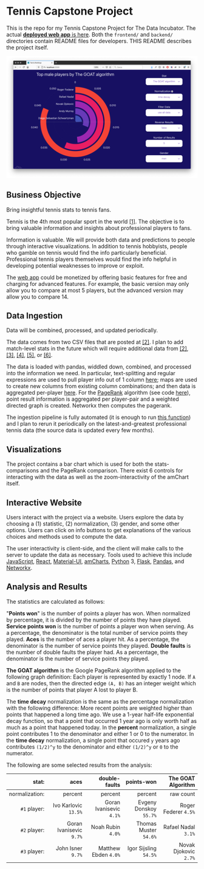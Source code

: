 # Tennis Capstone Project

This is the repo for my Tennis Capstone Project for The Data Incubator.  The actual [**deployed web app** is here](http://learnnation.org/tennis.html).  Both the `frontend/` and `backend/` directories contain README files for developers.  THIS README describes the project itself.


![](images/app-screenshot.png)


## Business Objective

Bring insightful tennis stats to tennis fans.

Tennis is the 4th most popular sport in the world [[1]](https://www.totalsportek.com/most-popular-sports/).  The objective is to bring valuable information and insights about professional players to fans.

Information is valuable.  We will provide both data and predictions to people through interactive visualizations.  In addition to tennis hobbyists, people who gamble on tennis would find the info particularly beneficial.  Professional tennis players themselves would find the info helpful in developing potential weaknesses to improve or exploit.

The [web app](http://162.243.168.182:5001/) could be monetized by offering basic features for free and charging for advanced features.  For example, the basic version may only allow you to compare at most 5 players, but the advanced version may allow you to compare 14.



## Data Ingestion

Data will be combined, processed, and updated periodically.

The data comes from two CSV files that are posted at [[2]](https://github.com/JeffSackmann/tennis_MatchChartingProject).  I plan to add match-level stats in the future which will require additional data from [[2]](https://github.com/JeffSackmann/tennis_MatchChartingProject), [[3]](https://github.com/JeffSackmann/tennis_wta), [[4]](https://github.com/JeffSackmann/tennis_atp), [[5]](https://github.com/JeffSackmann/tennis_slam_pointbypoint), or [[6]](https://github.com/JeffSackmann/tennis_pointbypoint).

The data is loaded with pandas, widdled down, combined, and processed into the information we need.  In particular, text-splitting and regular expressions are used to pull player info out of 1 column [here](https://github.com/MareoRaft/tennis-backend/blob/master/data_ingestion/ingest_points.py#L31); maps are used to create new columns from existing column combinations; and then data is aggregated per-player [here](https://github.com/MareoRaft/tennis-backend/blob/master/analysis/stat.py#L9).  For the [PageRank](https://en.wikipedia.org/wiki/PageRank) algorithm (see code [here](https://github.com/MareoRaft/tennis-backend/blob/master/analysis/pagerank.py)), point result information is aggregated per player-pair and a weighted directed graph is created.  Networkx then computes the pagerank.

The ingestion pipeline is fully automated (it is enough to run [this function](https://github.com/MareoRaft/tennis-backend/blob/master/data_ingestion/ingest_points.py#L82)) and I plan to rerun it periodically on the latest-and-greatest professional tennis data (the source data is updated every few months).



## Visualizations

The project contains a bar chart which is used for both the stats-comparisons and the PageRank comparison.  There exist 6 controls for interacting with the data as well as the zoom-interactivity of the amChart itself.



## Interactive Website

Users interact with the project via a website.  Users explore the data by choosing a (1) statistic, (2) normalization, (3) gender, and some other options.  Users can click on info buttons to get explanations of the various choices and methods used to compute the data.

The user interactivity is client-side, and the client will make calls to the server to update the data as necessary.  Tools used to achieve this include [JavaScript](https://www.w3schools.com/js/default.asp), [React](https://create-react-app.dev/), [Material-UI](https://material-ui.com/), [amCharts](https://www.amcharts.com/), [Python](https://www.python.org/) 3, [Flask](https://palletsprojects.com/p/flask/), [Pandas](https://pandas.pydata.org/), and [Networkx](https://networkx.org/).



## Analysis and Results

The statistics are calculated as follows:

"**Points won**" is the number of points a player has won.  When normalized by percentage, it is divided by the number of points they have played.  **Service points won** is the number of points a player won when serving.  As a percentage, the denominator is the total number of service points they played.  **Aces** is the number of aces a player hit.  As a percentage, the denominator is the number of service points they played.  **Double faults** is the number of double faults the player had.  As a percentage, the denominator is the number of service points they played.

**The GOAT algorithm** is the Google PageRank algorithm applied to the following graph definition:  Each player is represented by exactly 1 node.  If `A` and `B` are nodes, then the directed edge `(A, B)` has an integer weight which is the number of points that player A lost to player B.

The **time decay** normalization is the same as the percentage normalization with the following difference:  More recent points are weighted higher than points that happened a long time ago.  We use a 1-year half-life exponential decay function, so that a point that occurred 1 year ago is only worth half as much as a point that happened today.  In the **percent** normalization, a single point contributes 1 to the denominator and either 1 or 0 to the numerator.  In the **time decay** normalization, a single point that occured `y` years ago contributes `(1/2)^y` to the denominator and either `(1/2)^y` or `0` to the numerator.

The following are some selected results from the analysis:

stat: | aces | double-faults | points-won | The GOAT Algorithm
---:|---:|---:|---:|---:
normalization: | percent | percent | percent | raw count
`#1` player: | Ivo Karlovic `13.5%` |  Goran Ivanisevic `4.1%` | Evgeny Donskoy `55.7%` | Roger Federer `4.5%`
`#2` player: | Goran Ivanisevic `9.7%` | Noah Rubin `4.0%` | Thomas Muster `54.6%` | Rafael Nadal `3.1%`
`#3` player: | John Isner `9.7%` | Matthew Ebden `4.0%` | Igor Sijsling `54.5%` | Novak Djokovic `2.7%`



